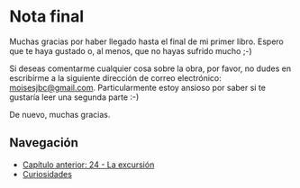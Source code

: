 # Nota final

Muchas gracias por haber llegado hasta el final de mi primer libro. Espero que te haya gustado o, al menos, que no hayas sufrido mucho ;-)

Si deseas comentarme cualquier cosa sobre la obra, por favor, no dudes en escribirme a la siguiente dirección de correo electrónico: <moisesjbc@gmail.com>. Particularmente estoy ansioso por saber si te gustaría leer una segunda parte :-)

De nuevo, muchas gracias.

## Navegación

- [Capítulo anterior: 24 - La excursión](c24_la-excursión.md)
- [Curiosidades](curiosidades.md)
